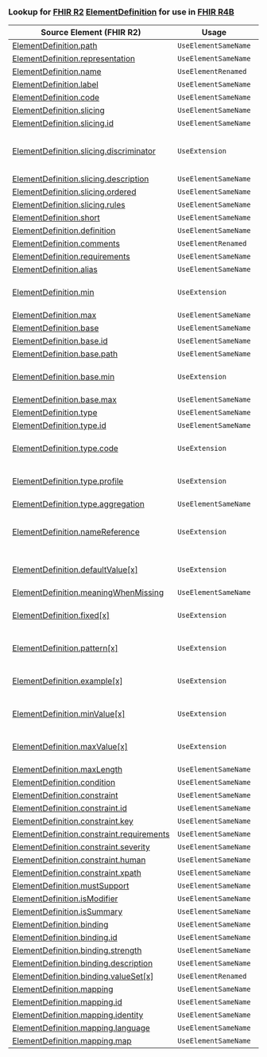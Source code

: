 ### Lookup for [FHIR R2](https://hl7.org/fhir/DSTU2/) [ElementDefinition](https://hl7.org/fhir/DSTU2/ElementDefinition.html) for use in [FHIR R4B](https://hl7.org/fhir/R4B/)

| Source Element (FHIR R2) | Usage | Target |
| -------------- | ----- | ------ |
| [ElementDefinition.path](https://hl7.org/fhir/DSTU2/ElementDefinition.html#resource) | `UseElementSameName` | [ElementDefinition.path](https://hl7.org/fhir/R4B/ElementDefinition.html#resource) |
| [ElementDefinition.representation](https://hl7.org/fhir/DSTU2/ElementDefinition.html#resource) | `UseElementSameName` | [ElementDefinition.representation](https://hl7.org/fhir/R4B/ElementDefinition.html#resource) |
| [ElementDefinition.name](https://hl7.org/fhir/DSTU2/ElementDefinition.html#resource) | `UseElementRenamed` | [ElementDefinition.sliceName](https://hl7.org/fhir/R4B/ElementDefinition.html#resource) |
| [ElementDefinition.label](https://hl7.org/fhir/DSTU2/ElementDefinition.html#resource) | `UseElementSameName` | [ElementDefinition.label](https://hl7.org/fhir/R4B/ElementDefinition.html#resource) |
| [ElementDefinition.code](https://hl7.org/fhir/DSTU2/ElementDefinition.html#resource) | `UseElementSameName` | [ElementDefinition.code](https://hl7.org/fhir/R4B/ElementDefinition.html#resource) |
| [ElementDefinition.slicing](https://hl7.org/fhir/DSTU2/ElementDefinition.html#resource) | `UseElementSameName` | [ElementDefinition.slicing](https://hl7.org/fhir/R4B/ElementDefinition.html#resource) |
| [ElementDefinition.slicing.id](https://hl7.org/fhir/DSTU2/ElementDefinition.html#resource) | `UseElementSameName` | [ElementDefinition.slicing.id](https://hl7.org/fhir/R4B/ElementDefinition.html#resource) |
| [ElementDefinition.slicing.discriminator](https://hl7.org/fhir/DSTU2/ElementDefinition.html#resource) | `UseExtension` | [http://hl7.org/fhir/1.0/StructureDefinition/extension-ElementDefinition.slicing.discriminator](StructureDefinition-ext-R2-ElementDefinition.sl.discriminator.html) |
| [ElementDefinition.slicing.description](https://hl7.org/fhir/DSTU2/ElementDefinition.html#resource) | `UseElementSameName` | [ElementDefinition.slicing.description](https://hl7.org/fhir/R4B/ElementDefinition.html#resource) |
| [ElementDefinition.slicing.ordered](https://hl7.org/fhir/DSTU2/ElementDefinition.html#resource) | `UseElementSameName` | [ElementDefinition.slicing.ordered](https://hl7.org/fhir/R4B/ElementDefinition.html#resource) |
| [ElementDefinition.slicing.rules](https://hl7.org/fhir/DSTU2/ElementDefinition.html#resource) | `UseElementSameName` | [ElementDefinition.slicing.rules](https://hl7.org/fhir/R4B/ElementDefinition.html#resource) |
| [ElementDefinition.short](https://hl7.org/fhir/DSTU2/ElementDefinition.html#resource) | `UseElementSameName` | [ElementDefinition.short](https://hl7.org/fhir/R4B/ElementDefinition.html#resource) |
| [ElementDefinition.definition](https://hl7.org/fhir/DSTU2/ElementDefinition.html#resource) | `UseElementSameName` | [ElementDefinition.definition](https://hl7.org/fhir/R4B/ElementDefinition.html#resource) |
| [ElementDefinition.comments](https://hl7.org/fhir/DSTU2/ElementDefinition.html#resource) | `UseElementRenamed` | [ElementDefinition.comment](https://hl7.org/fhir/R4B/ElementDefinition.html#resource) |
| [ElementDefinition.requirements](https://hl7.org/fhir/DSTU2/ElementDefinition.html#resource) | `UseElementSameName` | [ElementDefinition.requirements](https://hl7.org/fhir/R4B/ElementDefinition.html#resource) |
| [ElementDefinition.alias](https://hl7.org/fhir/DSTU2/ElementDefinition.html#resource) | `UseElementSameName` | [ElementDefinition.alias](https://hl7.org/fhir/R4B/ElementDefinition.html#resource) |
| [ElementDefinition.min](https://hl7.org/fhir/DSTU2/ElementDefinition.html#resource) | `UseExtension` | [http://hl7.org/fhir/1.0/StructureDefinition/extension-ElementDefinition.min](StructureDefinition-ext-R2-ElementDefinition.min.html) |
| [ElementDefinition.max](https://hl7.org/fhir/DSTU2/ElementDefinition.html#resource) | `UseElementSameName` | [ElementDefinition.max](https://hl7.org/fhir/R4B/ElementDefinition.html#resource) |
| [ElementDefinition.base](https://hl7.org/fhir/DSTU2/ElementDefinition.html#resource) | `UseElementSameName` | [ElementDefinition.base](https://hl7.org/fhir/R4B/ElementDefinition.html#resource) |
| [ElementDefinition.base.id](https://hl7.org/fhir/DSTU2/ElementDefinition.html#resource) | `UseElementSameName` | [ElementDefinition.base.id](https://hl7.org/fhir/R4B/ElementDefinition.html#resource) |
| [ElementDefinition.base.path](https://hl7.org/fhir/DSTU2/ElementDefinition.html#resource) | `UseElementSameName` | [ElementDefinition.base.path](https://hl7.org/fhir/R4B/ElementDefinition.html#resource) |
| [ElementDefinition.base.min](https://hl7.org/fhir/DSTU2/ElementDefinition.html#resource) | `UseExtension` | [http://hl7.org/fhir/1.0/StructureDefinition/extension-ElementDefinition.base.min](StructureDefinition-ext-R2-ElementDefinition.ba.min.html) |
| [ElementDefinition.base.max](https://hl7.org/fhir/DSTU2/ElementDefinition.html#resource) | `UseElementSameName` | [ElementDefinition.base.max](https://hl7.org/fhir/R4B/ElementDefinition.html#resource) |
| [ElementDefinition.type](https://hl7.org/fhir/DSTU2/ElementDefinition.html#resource) | `UseElementSameName` | [ElementDefinition.type](https://hl7.org/fhir/R4B/ElementDefinition.html#resource) |
| [ElementDefinition.type.id](https://hl7.org/fhir/DSTU2/ElementDefinition.html#resource) | `UseElementSameName` | [ElementDefinition.type.id](https://hl7.org/fhir/R4B/ElementDefinition.html#resource) |
| [ElementDefinition.type.code](https://hl7.org/fhir/DSTU2/ElementDefinition.html#resource) | `UseExtension` | [http://hl7.org/fhir/1.0/StructureDefinition/extension-ElementDefinition.type.code](StructureDefinition-ext-R2-ElementDefinition.ty.code.html) |
| [ElementDefinition.type.profile](https://hl7.org/fhir/DSTU2/ElementDefinition.html#resource) | `UseExtension` | [http://hl7.org/fhir/1.0/StructureDefinition/extension-ElementDefinition.type.profile](StructureDefinition-ext-R2-ElementDefinition.ty.profile.html) |
| [ElementDefinition.type.aggregation](https://hl7.org/fhir/DSTU2/ElementDefinition.html#resource) | `UseElementSameName` | [ElementDefinition.type.aggregation](https://hl7.org/fhir/R4B/ElementDefinition.html#resource) |
| [ElementDefinition.nameReference](https://hl7.org/fhir/DSTU2/ElementDefinition.html#resource) | `UseExtension` | [http://hl7.org/fhir/1.0/StructureDefinition/extension-ElementDefinition.nameReference](StructureDefinition-ext-R2-ElementDefinition.nameReference.html) |
| [ElementDefinition.defaultValue[x]](https://hl7.org/fhir/DSTU2/ElementDefinition.html#resource) | `UseExtension` | [http://hl7.org/fhir/1.0/StructureDefinition/extension-ElementDefinition.defaultValue](StructureDefinition-ext-R2-ElementDefinition.defaultValue.html) |
| [ElementDefinition.meaningWhenMissing](https://hl7.org/fhir/DSTU2/ElementDefinition.html#resource) | `UseElementSameName` | [ElementDefinition.meaningWhenMissing](https://hl7.org/fhir/R4B/ElementDefinition.html#resource) |
| [ElementDefinition.fixed[x]](https://hl7.org/fhir/DSTU2/ElementDefinition.html#resource) | `UseExtension` | [http://hl7.org/fhir/1.0/StructureDefinition/extension-ElementDefinition.fixed](StructureDefinition-ext-R2-ElementDefinition.fixed.html) |
| [ElementDefinition.pattern[x]](https://hl7.org/fhir/DSTU2/ElementDefinition.html#resource) | `UseExtension` | [http://hl7.org/fhir/1.0/StructureDefinition/extension-ElementDefinition.pattern](StructureDefinition-ext-R2-ElementDefinition.pattern.html) |
| [ElementDefinition.example[x]](https://hl7.org/fhir/DSTU2/ElementDefinition.html#resource) | `UseExtension` | [http://hl7.org/fhir/1.0/StructureDefinition/extension-ElementDefinition.example](StructureDefinition-ext-R2-ElementDefinition.example.html) |
| [ElementDefinition.minValue[x]](https://hl7.org/fhir/DSTU2/ElementDefinition.html#resource) | `UseExtension` | [http://hl7.org/fhir/1.0/StructureDefinition/extension-ElementDefinition.minValue](StructureDefinition-ext-R2-ElementDefinition.minValue.html) |
| [ElementDefinition.maxValue[x]](https://hl7.org/fhir/DSTU2/ElementDefinition.html#resource) | `UseExtension` | [http://hl7.org/fhir/1.0/StructureDefinition/extension-ElementDefinition.maxValue](StructureDefinition-ext-R2-ElementDefinition.maxValue.html) |
| [ElementDefinition.maxLength](https://hl7.org/fhir/DSTU2/ElementDefinition.html#resource) | `UseElementSameName` | [ElementDefinition.maxLength](https://hl7.org/fhir/R4B/ElementDefinition.html#resource) |
| [ElementDefinition.condition](https://hl7.org/fhir/DSTU2/ElementDefinition.html#resource) | `UseElementSameName` | [ElementDefinition.condition](https://hl7.org/fhir/R4B/ElementDefinition.html#resource) |
| [ElementDefinition.constraint](https://hl7.org/fhir/DSTU2/ElementDefinition.html#resource) | `UseElementSameName` | [ElementDefinition.constraint](https://hl7.org/fhir/R4B/ElementDefinition.html#resource) |
| [ElementDefinition.constraint.id](https://hl7.org/fhir/DSTU2/ElementDefinition.html#resource) | `UseElementSameName` | [ElementDefinition.constraint.id](https://hl7.org/fhir/R4B/ElementDefinition.html#resource) |
| [ElementDefinition.constraint.key](https://hl7.org/fhir/DSTU2/ElementDefinition.html#resource) | `UseElementSameName` | [ElementDefinition.constraint.key](https://hl7.org/fhir/R4B/ElementDefinition.html#resource) |
| [ElementDefinition.constraint.requirements](https://hl7.org/fhir/DSTU2/ElementDefinition.html#resource) | `UseElementSameName` | [ElementDefinition.constraint.requirements](https://hl7.org/fhir/R4B/ElementDefinition.html#resource) |
| [ElementDefinition.constraint.severity](https://hl7.org/fhir/DSTU2/ElementDefinition.html#resource) | `UseElementSameName` | [ElementDefinition.constraint.severity](https://hl7.org/fhir/R4B/ElementDefinition.html#resource) |
| [ElementDefinition.constraint.human](https://hl7.org/fhir/DSTU2/ElementDefinition.html#resource) | `UseElementSameName` | [ElementDefinition.constraint.human](https://hl7.org/fhir/R4B/ElementDefinition.html#resource) |
| [ElementDefinition.constraint.xpath](https://hl7.org/fhir/DSTU2/ElementDefinition.html#resource) | `UseElementSameName` | [ElementDefinition.constraint.xpath](https://hl7.org/fhir/R4B/ElementDefinition.html#resource) |
| [ElementDefinition.mustSupport](https://hl7.org/fhir/DSTU2/ElementDefinition.html#resource) | `UseElementSameName` | [ElementDefinition.mustSupport](https://hl7.org/fhir/R4B/ElementDefinition.html#resource) |
| [ElementDefinition.isModifier](https://hl7.org/fhir/DSTU2/ElementDefinition.html#resource) | `UseElementSameName` | [ElementDefinition.isModifier](https://hl7.org/fhir/R4B/ElementDefinition.html#resource) |
| [ElementDefinition.isSummary](https://hl7.org/fhir/DSTU2/ElementDefinition.html#resource) | `UseElementSameName` | [ElementDefinition.isSummary](https://hl7.org/fhir/R4B/ElementDefinition.html#resource) |
| [ElementDefinition.binding](https://hl7.org/fhir/DSTU2/ElementDefinition.html#resource) | `UseElementSameName` | [ElementDefinition.binding](https://hl7.org/fhir/R4B/ElementDefinition.html#resource) |
| [ElementDefinition.binding.id](https://hl7.org/fhir/DSTU2/ElementDefinition.html#resource) | `UseElementSameName` | [ElementDefinition.binding.id](https://hl7.org/fhir/R4B/ElementDefinition.html#resource) |
| [ElementDefinition.binding.strength](https://hl7.org/fhir/DSTU2/ElementDefinition.html#resource) | `UseElementSameName` | [ElementDefinition.binding.strength](https://hl7.org/fhir/R4B/ElementDefinition.html#resource) |
| [ElementDefinition.binding.description](https://hl7.org/fhir/DSTU2/ElementDefinition.html#resource) | `UseElementSameName` | [ElementDefinition.binding.description](https://hl7.org/fhir/R4B/ElementDefinition.html#resource) |
| [ElementDefinition.binding.valueSet[x]](https://hl7.org/fhir/DSTU2/ElementDefinition.html#resource) | `UseElementRenamed` | [ElementDefinition.binding.valueSet](https://hl7.org/fhir/R4B/ElementDefinition.html#resource) |
| [ElementDefinition.mapping](https://hl7.org/fhir/DSTU2/ElementDefinition.html#resource) | `UseElementSameName` | [ElementDefinition.mapping](https://hl7.org/fhir/R4B/ElementDefinition.html#resource) |
| [ElementDefinition.mapping.id](https://hl7.org/fhir/DSTU2/ElementDefinition.html#resource) | `UseElementSameName` | [ElementDefinition.mapping.id](https://hl7.org/fhir/R4B/ElementDefinition.html#resource) |
| [ElementDefinition.mapping.identity](https://hl7.org/fhir/DSTU2/ElementDefinition.html#resource) | `UseElementSameName` | [ElementDefinition.mapping.identity](https://hl7.org/fhir/R4B/ElementDefinition.html#resource) |
| [ElementDefinition.mapping.language](https://hl7.org/fhir/DSTU2/ElementDefinition.html#resource) | `UseElementSameName` | [ElementDefinition.mapping.language](https://hl7.org/fhir/R4B/ElementDefinition.html#resource) |
| [ElementDefinition.mapping.map](https://hl7.org/fhir/DSTU2/ElementDefinition.html#resource) | `UseElementSameName` | [ElementDefinition.mapping.map](https://hl7.org/fhir/R4B/ElementDefinition.html#resource) |
